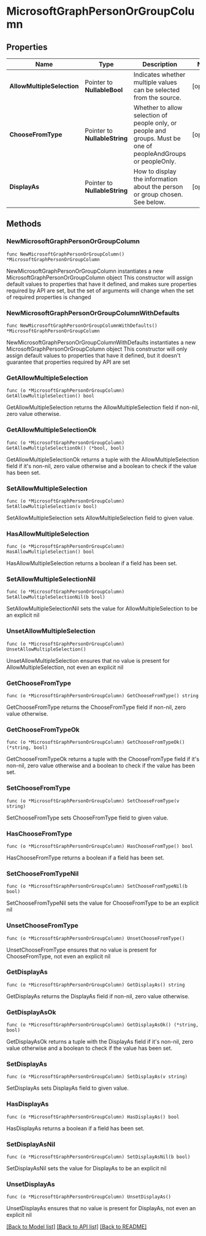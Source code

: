 # MicrosoftGraphPersonOrGroupColumn

## Properties

Name | Type | Description | Notes
------------ | ------------- | ------------- | -------------
**AllowMultipleSelection** | Pointer to **NullableBool** | Indicates whether multiple values can be selected from the source. | [optional] 
**ChooseFromType** | Pointer to **NullableString** | Whether to allow selection of people only, or people and groups. Must be one of peopleAndGroups or peopleOnly. | [optional] 
**DisplayAs** | Pointer to **NullableString** | How to display the information about the person or group chosen. See below. | [optional] 

## Methods

### NewMicrosoftGraphPersonOrGroupColumn

`func NewMicrosoftGraphPersonOrGroupColumn() *MicrosoftGraphPersonOrGroupColumn`

NewMicrosoftGraphPersonOrGroupColumn instantiates a new MicrosoftGraphPersonOrGroupColumn object
This constructor will assign default values to properties that have it defined,
and makes sure properties required by API are set, but the set of arguments
will change when the set of required properties is changed

### NewMicrosoftGraphPersonOrGroupColumnWithDefaults

`func NewMicrosoftGraphPersonOrGroupColumnWithDefaults() *MicrosoftGraphPersonOrGroupColumn`

NewMicrosoftGraphPersonOrGroupColumnWithDefaults instantiates a new MicrosoftGraphPersonOrGroupColumn object
This constructor will only assign default values to properties that have it defined,
but it doesn't guarantee that properties required by API are set

### GetAllowMultipleSelection

`func (o *MicrosoftGraphPersonOrGroupColumn) GetAllowMultipleSelection() bool`

GetAllowMultipleSelection returns the AllowMultipleSelection field if non-nil, zero value otherwise.

### GetAllowMultipleSelectionOk

`func (o *MicrosoftGraphPersonOrGroupColumn) GetAllowMultipleSelectionOk() (*bool, bool)`

GetAllowMultipleSelectionOk returns a tuple with the AllowMultipleSelection field if it's non-nil, zero value otherwise
and a boolean to check if the value has been set.

### SetAllowMultipleSelection

`func (o *MicrosoftGraphPersonOrGroupColumn) SetAllowMultipleSelection(v bool)`

SetAllowMultipleSelection sets AllowMultipleSelection field to given value.

### HasAllowMultipleSelection

`func (o *MicrosoftGraphPersonOrGroupColumn) HasAllowMultipleSelection() bool`

HasAllowMultipleSelection returns a boolean if a field has been set.

### SetAllowMultipleSelectionNil

`func (o *MicrosoftGraphPersonOrGroupColumn) SetAllowMultipleSelectionNil(b bool)`

 SetAllowMultipleSelectionNil sets the value for AllowMultipleSelection to be an explicit nil

### UnsetAllowMultipleSelection
`func (o *MicrosoftGraphPersonOrGroupColumn) UnsetAllowMultipleSelection()`

UnsetAllowMultipleSelection ensures that no value is present for AllowMultipleSelection, not even an explicit nil
### GetChooseFromType

`func (o *MicrosoftGraphPersonOrGroupColumn) GetChooseFromType() string`

GetChooseFromType returns the ChooseFromType field if non-nil, zero value otherwise.

### GetChooseFromTypeOk

`func (o *MicrosoftGraphPersonOrGroupColumn) GetChooseFromTypeOk() (*string, bool)`

GetChooseFromTypeOk returns a tuple with the ChooseFromType field if it's non-nil, zero value otherwise
and a boolean to check if the value has been set.

### SetChooseFromType

`func (o *MicrosoftGraphPersonOrGroupColumn) SetChooseFromType(v string)`

SetChooseFromType sets ChooseFromType field to given value.

### HasChooseFromType

`func (o *MicrosoftGraphPersonOrGroupColumn) HasChooseFromType() bool`

HasChooseFromType returns a boolean if a field has been set.

### SetChooseFromTypeNil

`func (o *MicrosoftGraphPersonOrGroupColumn) SetChooseFromTypeNil(b bool)`

 SetChooseFromTypeNil sets the value for ChooseFromType to be an explicit nil

### UnsetChooseFromType
`func (o *MicrosoftGraphPersonOrGroupColumn) UnsetChooseFromType()`

UnsetChooseFromType ensures that no value is present for ChooseFromType, not even an explicit nil
### GetDisplayAs

`func (o *MicrosoftGraphPersonOrGroupColumn) GetDisplayAs() string`

GetDisplayAs returns the DisplayAs field if non-nil, zero value otherwise.

### GetDisplayAsOk

`func (o *MicrosoftGraphPersonOrGroupColumn) GetDisplayAsOk() (*string, bool)`

GetDisplayAsOk returns a tuple with the DisplayAs field if it's non-nil, zero value otherwise
and a boolean to check if the value has been set.

### SetDisplayAs

`func (o *MicrosoftGraphPersonOrGroupColumn) SetDisplayAs(v string)`

SetDisplayAs sets DisplayAs field to given value.

### HasDisplayAs

`func (o *MicrosoftGraphPersonOrGroupColumn) HasDisplayAs() bool`

HasDisplayAs returns a boolean if a field has been set.

### SetDisplayAsNil

`func (o *MicrosoftGraphPersonOrGroupColumn) SetDisplayAsNil(b bool)`

 SetDisplayAsNil sets the value for DisplayAs to be an explicit nil

### UnsetDisplayAs
`func (o *MicrosoftGraphPersonOrGroupColumn) UnsetDisplayAs()`

UnsetDisplayAs ensures that no value is present for DisplayAs, not even an explicit nil

[[Back to Model list]](../README.md#documentation-for-models) [[Back to API list]](../README.md#documentation-for-api-endpoints) [[Back to README]](../README.md)


